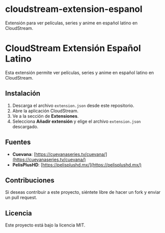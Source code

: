 # cloudstream-extension-espanol
Extensión para ver películas, series y anime en español latino en CloudStream.
# CloudStream Extensión Español Latino

Esta extensión permite ver películas, series y anime en español latino en CloudStream.

## Instalación

1. Descarga el archivo `extension.json` desde este repositorio.
2. Abre la aplicación CloudStream.
3. Ve a la sección de **Extensiones**.
4. Selecciona **Añadir extensión** y elige el archivo `extension.json` descargado.

## Fuentes

- **Cuevana**: [https://cuevanaseries.tv/cuevana/](https://cuevanaseries.tv/cuevana/)
- **PelisPlusHD**: [https://pelisplushd.mx/](https://pelisplushd.mx/)

## Contribuciones

Si deseas contribuir a este proyecto, siéntete libre de hacer un fork y enviar un pull request.

## Licencia

Este proyecto está bajo la licencia MIT.
